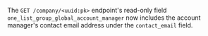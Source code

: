 The `GET /company/<uuid:pk>` endpoint's read-only field `one_list_group_global_account_manager` now includes the account manager's contact email address under the `contact_email` field.

